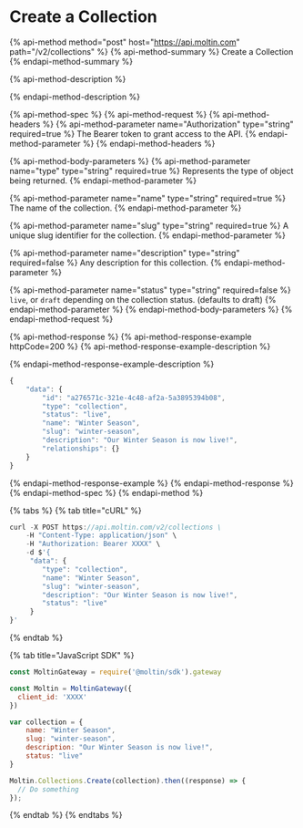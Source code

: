 # Create a Collection

{% api-method method="post" host="https://api.moltin.com" path="/v2/collections" %}
{% api-method-summary %}
Create a Collection
{% endapi-method-summary %}

{% api-method-description %}

{% endapi-method-description %}

{% api-method-spec %}
{% api-method-request %}
{% api-method-headers %}
{% api-method-parameter name="Authorization" type="string" required=true %}
The Bearer token to grant access to the API.
{% endapi-method-parameter %}
{% endapi-method-headers %}

{% api-method-body-parameters %}
{% api-method-parameter name="type" type="string" required=true %}
Represents the type of object being returned.
{% endapi-method-parameter %}

{% api-method-parameter name="name" type="string" required=true %}
The name of the collection.
{% endapi-method-parameter %}

{% api-method-parameter name="slug" type="string" required=true %}
A unique slug identifier for the collection.
{% endapi-method-parameter %}

{% api-method-parameter name="description" type="string" required=false %}
Any description for this collection.
{% endapi-method-parameter %}

{% api-method-parameter name="status" type="string" required=false %}
`live`, or `draft` depending on the collection status. \(defaults to draft\)
{% endapi-method-parameter %}
{% endapi-method-body-parameters %}
{% endapi-method-request %}

{% api-method-response %}
{% api-method-response-example httpCode=200 %}
{% api-method-response-example-description %}

{% endapi-method-response-example-description %}

```javascript
{
    "data": {
        "id": "a276571c-321e-4c48-af2a-5a3895394b08",
        "type": "collection",
        "status": "live",
        "name": "Winter Season",
        "slug": "winter-season",
        "description": "Our Winter Season is now live!",
        "relationships": {}
    }
}
```
{% endapi-method-response-example %}
{% endapi-method-response %}
{% endapi-method-spec %}
{% endapi-method %}

{% tabs %}
{% tab title="cURL" %}
```javascript
curl -X POST https://api.moltin.com/v2/collections \
    -H "Content-Type: application/json" \
    -H "Authorization: Bearer XXXX" \
    -d $'{
     "data": {
        "type": "collection",
        "name": "Winter Season",
        "slug": "winter-season",
        "description": "Our Winter Season is now live!",
        "status": "live"
     }
}'
```
{% endtab %}

{% tab title="JavaScript SDK" %}
```javascript
const MoltinGateway = require('@moltin/sdk').gateway

const Moltin = MoltinGateway({
  client_id: 'XXXX'
})

var collection = {
    name: "Winter Season",
    slug: "winter-season",
    description: "Our Winter Season is now live!",
    status: "live"
}

Moltin.Collections.Create(collection).then((response) => {
  // Do something
});
```
{% endtab %}
{% endtabs %}

